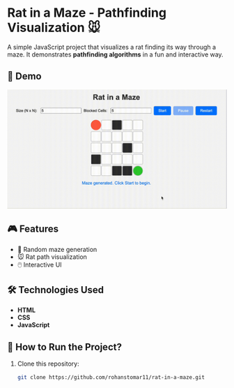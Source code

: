 # Rat in a Maze - Pathfinding Visualization 🐭

A simple JavaScript project that visualizes a rat finding its way through a maze. It demonstrates **pathfinding algorithms** in a fun and interactive way.

## 🚀 Demo
![Rat solving the maze](https://github.com/rohanstomar11/rat-in-a-maze/blob/master/screenshots/rat-in-a-maze.gif)  

## 🎮 Features
- 🔀 Random maze generation  
- 🐭 Rat path visualization  
- 🖱️ Interactive UI  

## 🛠️ Technologies Used
- **HTML**
- **CSS**
- **JavaScript**

## 📖 How to Run the Project?
1. Clone this repository:  
   ```bash
   git clone https://github.com/rohanstomar11/rat-in-a-maze.git
